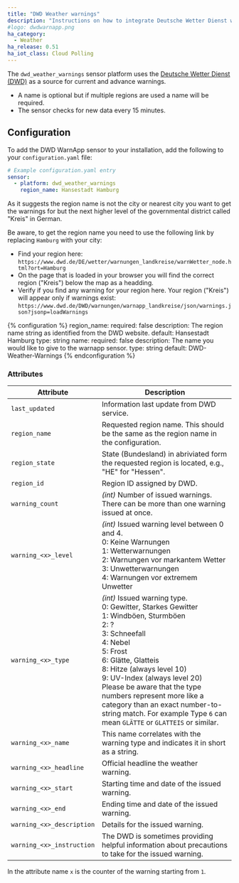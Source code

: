 ```yaml
---
title: "DWD Weather warnings"
description: "Instructions on how to integrate Deutsche Wetter Dienst weather warnings into Home Assistant."
#logo: dwdwarnapp.png
ha_category:
  - Weather
ha_release: 0.51
ha_iot_class: Cloud Polling
---
```


The `dwd_weather_warnings` sensor platform uses the [Deutsche Wetter Dienst (DWD)](https://www.dwd.de) as a source for current and advance warnings.

- A name is optional but if multiple regions are used a name will be required.
- The sensor checks for new data every 15 minutes.

## Configuration

To add the DWD WarnApp sensor to your installation, add the following to your `configuration.yaml` file:

```yaml
# Example configuration.yaml entry
sensor:
  - platform: dwd_weather_warnings
    region_name: Hansestadt Hamburg
```

<div class="note">

As it suggests the region name is not the city or nearest city you want to get the warnings for but the next higher level of the governmental district called "Kreis" in German.

Be aware, to get the region name you need to use the following link by replacing `Hamburg` with your city:
- Find your region here: `https://www.dwd.de/DE/wetter/warnungen_landkreise/warnWetter_node.html?ort=Hamburg`
- On the page that is loaded in your browser you will find the correct region ("Kreis") below the map as a headding.
- Verify if you find any warning for your region here. Your region ("Kreis") will appear only if warnings exist: `https://www.dwd.de/DWD/warnungen/warnapp_landkreise/json/warnings.json?jsonp=loadWarnings`

</div>

{% configuration %}
region_name:
  required: false
  description: The region name string as identified from the DWD website.
  default: Hansestadt Hamburg
  type: string
name:
  required: false
  description: The name you would like to give to the warnapp sensor.
  type: string
  default: DWD-Weather-Warnings
{% endconfiguration %}

### Attributes

| Attribute    | Description                            |
| ------------ | -------------------------------------- |
| `last_updated` | Information last update from DWD service. |
| `region_name` | Requested region name. This should be the same as the region name in the configuration. |
| `region_state` | State (Bundesland) in abriviated form the requested region is located, e.g., "HE" for "Hessen". |
| `region_id` | Region ID assigned by DWD. |
| `warning_count` | *(int)* Number of issued warnings. There can be more than one warning issued at once. |
| `warning_<x>_level` | *(int)* Issued warning level between 0 and 4. <br/>0: Keine Warnungen <br/>1: Wetterwarnungen <br/>2: Warnungen vor markantem Wetter<br/>3: Unwetterwarnungen<br/>4: Warnungen vor extremem Unwetter |
| `warning_<x>_type` | *(int)* Issued warning type. <br/>0: Gewitter, Starkes Gewitter<br/>1: Windböen, Sturmböen<br/>2: ?<br/>3: Schneefall<br/>4: Nebel<br/>5: Frost <br/>6: Glätte, Glatteis<br/>8: Hitze (always level 10)<br/>9: UV-Index (always level 20)<br/>Please be aware that the type numbers represent more like a category than an exact number-to-string match. For example Type `6` can mean `GLÄTTE` or `GLATTEIS` or similar. |
| `warning_<x>_name` | This name correlates with the warning type and indicates it in short as a string. |
| `warning_<x>_headline` | Official headline the weather warning. |
| `warning_<x>_start` | Starting time and date of the issued warning. |
| `warning_<x>_end` | Ending time and date of the issued warning. |
| `warning_<x>_description` | Details for the issued warning. |
| `warning_<x>_instruction` | The DWD is sometimes providing helpful information about precautions to take for the issued warning. |

<div class="note">

In the attribute name `x` is the counter of the warning starting from `1`.

</div>
